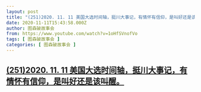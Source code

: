 ```yaml
---
layout: post
title: "(251)2020. 11. 11 美国大选时间轴，挺川大事记，有情怀有信仰，是叫好还是该叫醒。"
date: 2020-11-11T15:43:58.000Z
author: 图森破故事会
from: https://www.youtube.com/watch?v=1oHfSVnofVo
tags: [ 图森破故事会 ]
categories: [ 图森破故事会 ]
---
```

<!--1605109438000-->
[(251)2020. 11. 11 美国大选时间轴，挺川大事记，有情怀有信仰，是叫好还是该叫醒。](https://www.youtube.com/watch?v=1oHfSVnofVo)
------

<div>

</div>
